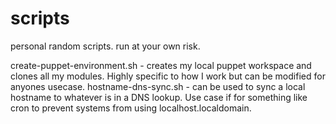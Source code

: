 # scripts
personal random scripts. run at your own risk. 

create-puppet-environment.sh - creates my local puppet workspace and clones all my modules. Highly specific to how I work but can be modified for anyones usecase.
hostname-dns-sync.sh - can be used to sync a local hostname to whatever is in a DNS lookup. Use case if for something like cron to prevent systems from using localhost.localdomain.
